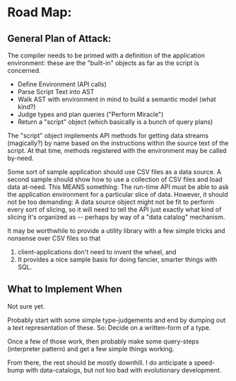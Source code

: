 # Road Map:

## General Plan of Attack:

The compiler needs to be primed with a definition of the application environment:
these are the "built-in" objects as far as the script is concerned.

* Define Environment (API calls)
* Parse Script Text into AST
* Walk AST with environment in mind to build a semantic model (what kind?)
* Judge types and plan queries ("Perform Miracle")
* Return a "script" object (which basically is a bunch of query plans)

The "script" object implements API methods for getting data streams (magically?)
by name based on the instructions within the source text of the script. At that
time, methods registered with the environment may be called by-need.

Some sort of sample application should use CSV files as a data source.
A second sample should show how to use a collection of CSV files and
load data at-need. This MEANS something: The run-time API must be able
to ask the application environment for a particular slice of data.
However, it should not be too demanding: A data source object might not
be fit to perform every sort of slicing, so it will need to tell the
API just exactly what kind of slicing it's organized as -- perhaps by
way of a "data catalog" mechanism.

It may be worthwhile to provide a utility library with a few simple tricks
and nonsense over CSV files so that
1. client-applications don't need to invent the wheel, and
2. It provides a nice sample basis for doing fancier, smarter things with SQL.

## What to Implement When

Not sure yet.

Probably start with some simple type-judgements and end by dumping out
a text representation of these. So: Decide on a written-form of a type.

Once a few of those work, then probably make some query-steps (interpreter
pattern) and get a few simple things working.

From there, the rest should be mostly downhill. I do anticipate a speed-bump
with data-catalogs, but not too bad with evolutionary development.
